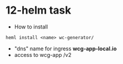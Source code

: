# 12-helm task

- How to install
 ```shell
 heml install <name> wc-generator/
 ```
- "dns" name for ingress **wcg-app-local.io** 
- access to wcg-app /v2
